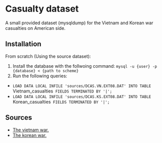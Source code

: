 # Casualty dataset 

A small provided dataset (mysqldump) for the Vietnam and Korean war casualties on American side. 

## Installation 

From scratch (Using the source dataset):

1. Install the database with the follwoing command: `mysql -u {user} -p {database} < {path to scheme}`
2. Run the following queries: 
 - `LOAD DATA LOCAL INFILE 'sources/DCAS.VN.EXT08.DAT' INTO TABLE `Vietnam_casualties` FIELDS TERMINATED BY '|';`
 - `LOAD DATA LOCAL INFILE 'sources/DCAS.KS.EXT08.DAT' INTO TABLE `Korean_casualties` FIELDS TERMINATED BY '|';`

## Sources 

- [The vietnam war.](https://catalog.archives.gov/id/2240992)
- [The korean war.](https://catalog.archives.gov/id/2240988)